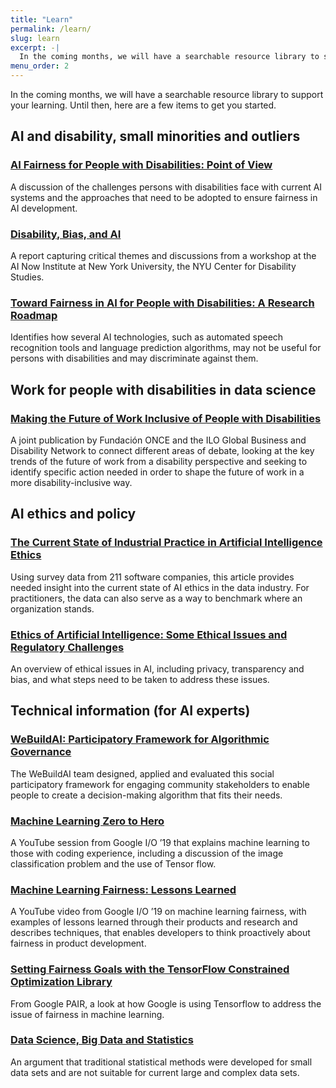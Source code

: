```yaml
---
title: "Learn"
permalink: /learn/
slug: learn
excerpt: -|
  In the coming months, we will have a searchable resource library to support your learning. Until then, here are a few items to get you started. AI and…
menu_order: 2
---
```

In the coming months, we will have a searchable resource library to support your learning. Until then, here are a few items to get you started.

## AI and disability, small minorities and outliers

### **[AI Fairness for People with Disabilities: Point of View](https://wecount-dev.inclusivedesign.ca/wp-content/uploads/2020/06/AI-Fairness-for-People-with-Disabilities_Point-of-View.pdf)**

A discussion of the challenges persons with disabilities face with current AI systems and the approaches that need to be adopted to ensure fairness in AI development.

### **[Disability, Bias, and AI](https://wecount-dev.inclusivedesign.ca/wp-content/uploads/2020/06/Disability-bias-AI.pdf)**

A report capturing critical themes and discussions from a workshop at the AI Now Institute at New York University, the NYU Center for Disability Studies.

### [Toward Fairness in AI for People with Disabilities: A Research Roadmap](https://wecount-dev.inclusivedesign.ca/wp-content/uploads/2020/06/Toward-Fairness-in-AI-for-People-with-Disabilities-A-Research-Roadmap-.pdf)

Identifies how several AI technologies, such as automated speech recognition tools and language prediction algorithms, may not be useful for persons with disabilities and may discriminate against them.

## Work for people with disabilities in data science

### [Making the Future of Work Inclusive of People with Disabilities](https://wecount-dev.inclusivedesign.ca/wp-content/uploads/2020/06/Making-the-future-of-work-inclusive-of-people-with-disabilities.pdf)

A joint publication by Fundación ONCE and the ILO Global Business and Disability Network to connect different areas of debate, looking at the key trends of the future of work from a disability perspective and seeking to identify specific action needed in order to shape the future of work in a more disability-inclusive way.

## AI ethics and policy

### **[The Current State of Industrial Practice in Artificial Intelligence Ethics](https://wecount-dev.inclusivedesign.ca/wp-content/uploads/2020/06/The-Current-State-of-Industrial-Practice-in-Artificial-Intelligence-Ethics.pdf)**

Using survey data from 211 software companies, this article provides needed insight into the current state of AI ethics in the data industry. For practitioners, the data can also serve as a way to benchmark where an organization stands.

### [Ethics of Artificial Intelligence: Some Ethical Issues and Regulatory Challenges](https://wecount-dev.inclusivedesign.ca/wp-content/uploads/2020/06/Ethics-of-artificial-intelligence_Some-ethical-issues-and-regulatory-challenges-tagged.pdf)

An overview of ethical issues in AI, including privacy, transparency and bias, and what steps need to be taken to address these issues.

## Technical information (for AI experts)

### [WeBuildAI: Participatory Framework for Algorithmic Governance](https://wecount-dev.inclusivedesign.ca/wp-content/uploads/2020/06/WeBuildAI_Participatory-Framework-for-Algorithmic-Governance-tagged.pdf)

The WeBuildAI team designed, applied and evaluated this social participatory framework for engaging community stakeholders to enable people to create a decision-making algorithm that fits their needs.

### [Machine Learning Zero to Hero](https://www.youtube.com/watch?v=VwVg9jCtqaU)

A YouTube session from Google I/O ’19 that explains machine learning to those with coding experience, including a discussion of the image classification problem and the use of Tensor flow.

### [Machine Learning Fairness: Lessons Learned](https://www.youtube.com/watch?v=6CwzDoE8J4M)

A YouTube video from Google I/O ’19 on machine learning fairness, with examples of lessons learned through their products and research and describes techniques, that enables developers to think proactively about fairness in product development.

### [Setting Fairness Goals with the TensorFlow Constrained Optimization Library](https://ai.googleblog.com/2020/02/setting-fairness-goals-with-tensorflow.html)

From Google PAIR, a look at how Google is using Tensorflow to address the issue of fairness in machine learning.

### [Data Science, Big Data and Statistics](https://wecount-dev.inclusivedesign.ca/wp-content/uploads/2020/06/Data-Science-Big-Data-And-Statistic-tagged.pdf)

An argument that traditional statistical methods were developed for small data sets and are not suitable for current large and complex data sets.

